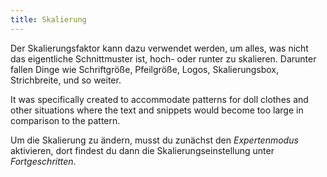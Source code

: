 ```yaml
---
title: Skalierung
---
```


Der Skalierungsfaktor kann dazu verwendet werden, um alles, was nicht das eigentliche Schnittmuster ist, hoch- oder runter zu skalieren. Darunter fallen Dinge wie Schriftgröße, Pfeilgröße, Logos, Skalierungsbox, Strichbreite, und so weiter.

It was specifically created to accommodate patterns for doll clothes and other situations where the text and snippets would become too large in comparison to the pattern.

Um die Skalierung zu ändern, musst du zunächst den *Expertenmodus* aktivieren, dort findest du dann die Skalierungseinstellung unter *Fortgeschritten*.
